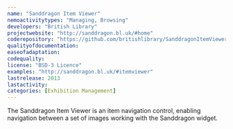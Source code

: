 ```yaml
---
name: "Sanddragon Item Viewer"
nemoactivitytypes: "Managing, Browsing"
developers: "British Library"
projectwebsite: "http://sanddragon.bl.uk/#home"
coderepository: "https://github.com/britishlibrary/SanddragonItemViewer"
qualityofdocumentation: 
easeofadaptation: 
codequality: 
license: "BSD-3 Licence"
examples: "http://sanddragon.bl.uk/#itemviewer"
lastrelease: 2013
lastactivity: 
categories: [Exhibition Management]
---
```

The Sanddragon Item Viewer is an item navigation control, enabling navigation between a set of images working with the Sanddragon widget.
